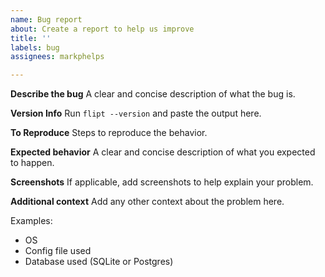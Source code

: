 ```yaml
---
name: Bug report
about: Create a report to help us improve
title: ''
labels: bug
assignees: markphelps

---
```


**Describe the bug**
A clear and concise description of what the bug is.

**Version Info**
Run `flipt --version` and paste the output here.

**To Reproduce**
Steps to reproduce the behavior.

**Expected behavior**
A clear and concise description of what you expected to happen.

**Screenshots**
If applicable, add screenshots to help explain your problem.

**Additional context**
Add any other context about the problem here.

Examples:
* OS
* Config file used
* Database used (SQLite or Postgres)
